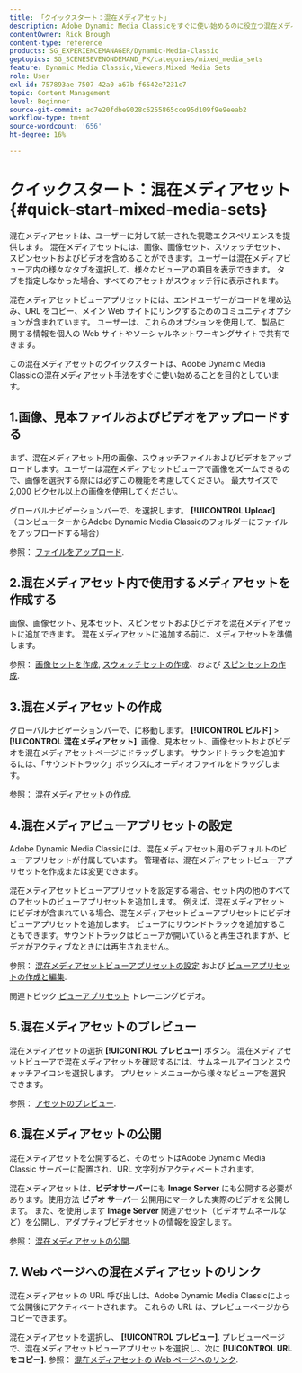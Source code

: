 ```yaml
---
title: 「クイックスタート：混在メディアセット」
description: Adobe Dynamic Media Classicをすぐに使い始めるのに役立つ混在メディアセットの概要とクイックスタートです。
contentOwner: Rick Brough
content-type: reference
products: SG_EXPERIENCEMANAGER/Dynamic-Media-Classic
geptopics: SG_SCENESEVENONDEMAND_PK/categories/mixed_media_sets
feature: Dynamic Media Classic,Viewers,Mixed Media Sets
role: User
exl-id: 757893ae-7507-42a0-a67b-f6542e7231c7
topic: Content Management
level: Beginner
source-git-commit: ad7e20fdbe9028c6255865cce95d109f9e9eeab2
workflow-type: tm+mt
source-wordcount: '656'
ht-degree: 16%

---
```


# クイックスタート：混在メディアセット{#quick-start-mixed-media-sets}

混在メディアセットは、ユーザーに対して統一された視聴エクスペリエンスを提供します。 混在メディアセットには、画像、画像セット、スウォッチセット、スピンセットおよびビデオを含めることができます。ユーザーは混在メディアビューア内の様々なタブを選択して、様々なビューアの項目を表示できます。 タブを指定しなかった場合、すべてのアセットがスウォッチ行に表示されます。

混在メディアセットビューアプリセットには、エンドユーザーがコードを埋め込み、URL をコピー、メイン Web サイトにリンクするためのコミュニティオプションが含まれています。 ユーザーは、これらのオプションを使用して、製品に関する情報を個人の Web サイトやソーシャルネットワーキングサイトで共有できます。

この混在メディアセットのクイックスタートは、Adobe Dynamic Media Classicの混在メディアセット手法をすぐに使い始めることを目的としています。

## 1.画像、見本ファイルおよびビデオをアップロードする

まず、混在メディアセット用の画像、スウォッチファイルおよびビデオをアップロードします。ユーザーは混在メディアセットビューアで画像をズームできるので、画像を選択する際には必ずこの機能を考慮してください。 最大サイズで 2,000 ピクセル以上の画像を使用してください。

グローバルナビゲーションバーで、を選択します。 **[!UICONTROL Upload]** （コンピューターからAdobe Dynamic Media Classicのフォルダーにファイルをアップロードする場合）

参照： [ファイルをアップロード](uploading-files.md#uploading-your-files).

## 2.混在メディアセット内で使用するメディアセットを作成する

画像、画像セット、見本セット、スピンセットおよびビデオを混在メディアセットに追加できます。 混在メディアセットに追加する前に、メディアセットを準備します。

参照： [画像セットを作成](creating-image-set.md#creating-an-image-set), [スウォッチセットの作成](creating-swatch-set.md#creating-a-swatch-set)、および [スピンセットの作成](creating-spin-set.md#creating-a-spin-set).

## 3.混在メディアセットの作成

グローバルナビゲーションバーで、に移動します。 **[!UICONTROL ビルド]** > **[!UICONTROL 混在メディアセット]**. 画像、見本セット、画像セットおよびビデオを混在メディアセットページにドラッグします。 サウンドトラックを追加するには、「サウンドトラック」ボックスにオーディオファイルをドラッグします。

参照： [混在メディアセットの作成](creating-mixed-media-set.md#creating-a-mixed-media-set).

## 4.混在メディアビューアプリセットの設定

Adobe Dynamic Media Classicには、混在メディアセット用のデフォルトのビューアプリセットが付属しています。 管理者は、混在メディアセットビューアプリセットを作成または変更できます。

混在メディアセットビューアプリセットを設定する場合、セット内の他のすべてのアセットのビューアプリセットを追加します。 例えば、混在メディアセットにビデオが含まれている場合、混在メディアセットビューアプリセットにビデオビューアプリセットを追加します。 ビューアにサウンドトラックを追加することもできます。サウンドトラックはビューアが開いていると再生されますが、ビデオがアクティブなときには再生されません。

参照： [混在メディアセットビューアプリセットの設定](setting-mixed-media-set-viewer.md#setting-up-a-mixed-media-set-viewer-preset) および [ビューアプリセットの作成と編集](application-setup.md#adding-and-editing-viewer-presets).

関連トピック [ビューアプリセット](https://s7d5.scene7.com/s7viewers/html5/VideoViewer.html?videoserverurl=https://s7d5.scene7.com/is/content/&amp;emailurl=https://s7d5.scene7.com/s7/emailFriend&amp;serverUrl=https://s7d5.scene7.com/is/image/&amp;config=Scene7SharedAssets/Universal_HTML5_Video&amp;contenturl=https://s7d5.scene7.com/skins/&amp;asset=S7tutorials/550_viewer-presets_converted%20renamed_Done-AVS) トレーニングビデオ。

## 5.混在メディアセットのプレビュー

混在メディアセットの選択 **[!UICONTROL プレビュー]** ボタン。 混在メディアセットビューアで混在メディアセットを確認するには、サムネールアイコンとスウォッチアイコンを選択します。 プリセットメニューから様々なビューアを選択できます。

参照： [アセットのプレビュー](previewing-asset.md#previewing-an-asset).

## 6.混在メディアセットの公開

混在メディアセットを公開すると、そのセットはAdobe Dynamic Media Classic サーバーに配置され、URL 文字列がアクティベートされます。

混在メディアセットは、**ビデオサーバー**&#x200B;にも **Image Server** にも公開する必要があります。使用方法 **ビデオ サーバー** 公開用にマークした実際のビデオを公開します。 また、を使用します **Image Server** 関連アセット（ビデオサムネールなど）を公開し、アダプティブビデオセットの情報を設定します。

参照： [混在メディアセットの公開](publishing-mixed-media-set.md#publishing-a-mixed-media-set).

## 7. Web ページへの混在メディアセットのリンク

混在メディアセットの URL 呼び出しは、Adobe Dynamic Media Classicによって公開後にアクティベートされます。 これらの URL は、プレビューページからコピーできます。

混在メディアセットを選択し、 **[!UICONTROL プレビュー]**. プレビューページで、混在メディアセットビューアプリセットを選択し、次に **[!UICONTROL URL をコピー]**. 参照： [混在メディアセットの Web ページへのリンク](linking-mixed-media-set-web.md#linking-a-mixed-media-set-to-a-web-page).
